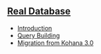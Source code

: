 
## [Real Database]()
  - [Introduction](introduction)
  - [Query Building](building)
  - [Migration from Kohana 3.0](migration)
